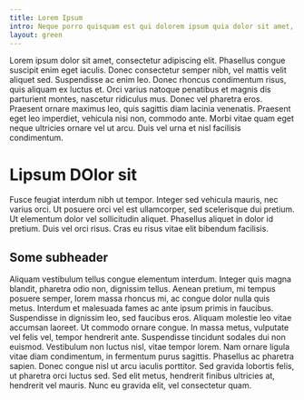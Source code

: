 ```yaml
---
title: Lorem Ipsum
intro: Neque porro quisquam est qui dolorem ipsum quia dolor sit amet, consectetur, adipisci velit
layout: green
---
```


Lorem ipsum dolor sit amet, consectetur adipiscing elit. Phasellus congue suscipit enim eget iaculis. Donec consectetur semper nibh, vel mattis velit aliquet sed. Suspendisse ac enim leo. Donec rhoncus condimentum risus, quis aliquam ex luctus et. Orci varius natoque penatibus et magnis dis parturient montes, nascetur ridiculus mus. Donec vel pharetra eros. Praesent ornare maximus leo, quis sagittis diam lacinia venenatis. Praesent eget leo imperdiet, vehicula nisi non, commodo ante. Morbi vitae quam eget neque ultricies ornare vel ut arcu. Duis vel urna et nisl facilisis condimentum.

# Lipsum DOlor sit

Fusce feugiat interdum nibh ut tempor. Integer sed vehicula mauris, nec varius orci. Ut posuere orci vel est ullamcorper, sed scelerisque dui pretium. Ut elementum dolor vel sollicitudin aliquet. Phasellus aliquet in dolor id pretium. Duis vel orci risus. Cras eu risus vitae elit bibendum facilisis.

## Some subheader

Aliquam vestibulum tellus congue elementum interdum. Integer quis magna blandit, pharetra odio non, dignissim tellus. Aenean pretium, mi tempus posuere semper, lorem massa rhoncus mi, ac congue dolor nulla quis metus. Interdum et malesuada fames ac ante ipsum primis in faucibus. Suspendisse in dignissim leo, sed faucibus eros. Aliquam molestie leo vitae accumsan laoreet. Ut commodo ornare congue. In massa metus, vulputate vel felis vel, tempor hendrerit ante. Suspendisse tincidunt sodales dui non euismod. Vestibulum non luctus nisl, vitae tempor lorem. Nam ornare ligula vitae diam condimentum, in fermentum purus sagittis. Phasellus ac pharetra sapien. Donec congue nisl ut arcu iaculis porttitor. Sed gravida lobortis felis, ut pharetra orci luctus sed. Sed elit metus, hendrerit finibus ultricies at, hendrerit vel mauris. Nunc eu gravida elit, vel consectetur quam.
